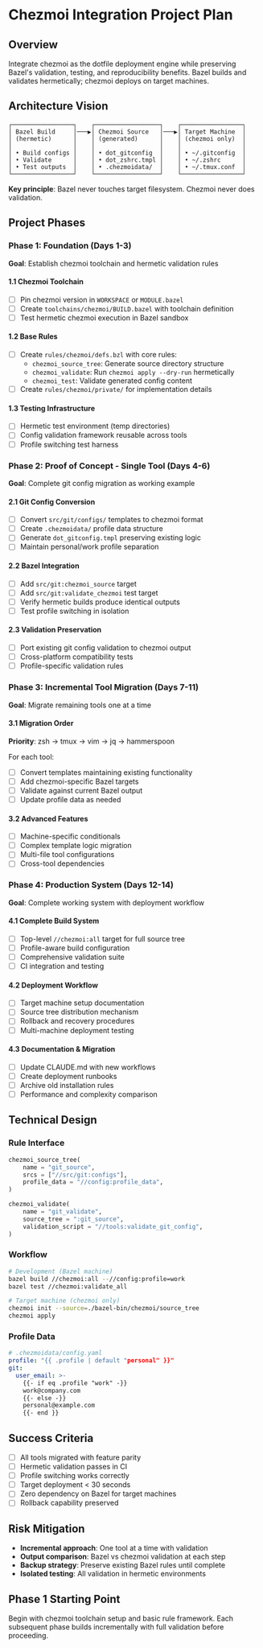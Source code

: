 # Chezmoi Integration Project Plan

## Overview
Integrate chezmoi as the dotfile deployment engine while preserving Bazel's validation, testing, and reproducibility benefits. Bazel builds and validates hermetically; chezmoi deploys on target machines.

## Architecture Vision
```
┌─────────────────┐    ┌──────────────────┐    ┌─────────────────┐
│ Bazel Build     │───▶│ Chezmoi Source   │───▶│ Target Machine  │
│ (hermetic)      │    │ (generated)      │    │ (chezmoi only)  │
│                 │    │                  │    │                 │
│ • Build configs │    │ • dot_gitconfig  │    │ • ~/.gitconfig  │
│ • Validate      │    │ • dot_zshrc.tmpl │    │ • ~/.zshrc      │
│ • Test outputs  │    │ • .chezmoidata/  │    │ • ~/.tmux.conf  │
└─────────────────┘    └──────────────────┘    └─────────────────┘
```

**Key principle**: Bazel never touches target filesystem. Chezmoi never does validation.

## Project Phases

### Phase 1: Foundation (Days 1-3)
**Goal**: Establish chezmoi toolchain and hermetic validation rules

#### 1.1 Chezmoi Toolchain
- [ ] Pin chezmoi version in `WORKSPACE` or `MODULE.bazel`
- [ ] Create `toolchains/chezmoi/BUILD.bazel` with toolchain definition
- [ ] Test hermetic chezmoi execution in Bazel sandbox

#### 1.2 Base Rules
- [ ] Create `rules/chezmoi/defs.bzl` with core rules:
  - `chezmoi_source_tree`: Generate source directory structure
  - `chezmoi_validate`: Run `chezmoi apply --dry-run` hermetically
  - `chezmoi_test`: Validate generated config content
- [ ] Create `rules/chezmoi/private/` for implementation details

#### 1.3 Testing Infrastructure
- [ ] Hermetic test environment (temp directories)
- [ ] Config validation framework reusable across tools
- [ ] Profile switching test harness

### Phase 2: Proof of Concept - Single Tool (Days 4-6)
**Goal**: Complete git config migration as working example

#### 2.1 Git Config Conversion
- [ ] Convert `src/git/configs/` templates to chezmoi format
- [ ] Create `.chezmoidata/` profile data structure
- [ ] Generate `dot_gitconfig.tmpl` preserving existing logic
- [ ] Maintain personal/work profile separation

#### 2.2 Bazel Integration
- [ ] Add `src/git:chezmoi_source` target
- [ ] Add `src/git:validate_chezmoi` test target
- [ ] Verify hermetic builds produce identical outputs
- [ ] Test profile switching in isolation

#### 2.3 Validation Preservation
- [ ] Port existing git config validation to chezmoi output
- [ ] Cross-platform compatibility tests
- [ ] Profile-specific validation rules

### Phase 3: Incremental Tool Migration (Days 7-11)
**Goal**: Migrate remaining tools one at a time

#### 3.1 Migration Order
**Priority**: zsh → tmux → vim → jq → hammerspoon

For each tool:
- [ ] Convert templates maintaining existing functionality
- [ ] Add chezmoi-specific Bazel targets
- [ ] Validate against current Bazel output
- [ ] Update profile data as needed

#### 3.2 Advanced Features
- [ ] Machine-specific conditionals
- [ ] Complex template logic migration
- [ ] Multi-file tool configurations
- [ ] Cross-tool dependencies

### Phase 4: Production System (Days 12-14)
**Goal**: Complete working system with deployment workflow

#### 4.1 Complete Build System
- [ ] Top-level `//chezmoi:all` target for full source tree
- [ ] Profile-aware build configuration
- [ ] Comprehensive validation suite
- [ ] CI integration and testing

#### 4.2 Deployment Workflow
- [ ] Target machine setup documentation
- [ ] Source tree distribution mechanism
- [ ] Rollback and recovery procedures
- [ ] Multi-machine deployment testing

#### 4.3 Documentation & Migration
- [ ] Update CLAUDE.md with new workflows
- [ ] Create deployment runbooks
- [ ] Archive old installation rules
- [ ] Performance and complexity comparison

## Technical Design

### Rule Interface
```python
chezmoi_source_tree(
    name = "git_source",
    srcs = ["//src/git:configs"],
    profile_data = "//config:profile_data",
)

chezmoi_validate(
    name = "git_validate", 
    source_tree = ":git_source",
    validation_script = "//tools:validate_git_config",
)
```

### Workflow
```bash
# Development (Bazel machine)
bazel build //chezmoi:all --//config:profile=work
bazel test //chezmoi:validate_all

# Target machine (chezmoi only)
chezmoi init --source=./bazel-bin/chezmoi/source_tree
chezmoi apply
```

### Profile Data
```yaml
# .chezmoidata/config.yaml
profile: "{{ .profile | default "personal" }}"
git:
  user_email: >-
    {{- if eq .profile "work" -}}
    work@company.com
    {{- else -}}
    personal@example.com
    {{- end }}
```

## Success Criteria
- [ ] All tools migrated with feature parity
- [ ] Hermetic validation passes in CI
- [ ] Profile switching works correctly
- [ ] Target deployment < 30 seconds
- [ ] Zero dependency on Bazel for target machines
- [ ] Rollback capability preserved

## Risk Mitigation
- **Incremental approach**: One tool at a time with validation
- **Output comparison**: Bazel vs chezmoi validation at each step
- **Backup strategy**: Preserve existing Bazel rules until complete
- **Isolated testing**: All validation in hermetic environments

## Phase 1 Starting Point
Begin with chezmoi toolchain setup and basic rule framework. Each subsequent phase builds incrementally with full validation before proceeding.